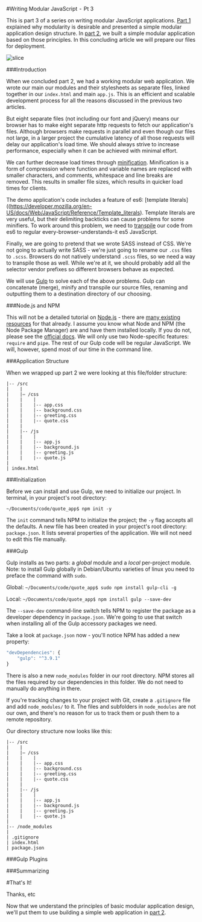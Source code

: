 #Writing Modular JavaScript  -  Pt 3

This is part 3 of a series on writing modular JavaScript applications. [Part 1](https://medium.com/@jrschwane/writing-modular-javascript-pt-1-b42a3bd23685) explained why modularity is desirable and presented a simple modular application design structure. In [part 2](https://medium.com/@jrschwane/writing-modular-javascript-pt-2-d7140d15c982), we built a simple modular application based on those principles. In this concluding article we will prepare our files for deployment.

![slice](img)

###Introduction

When we concluded part 2, we had a working modular web application.  We wrote our main our modules and their stylesheets as separate files, linked together in our `index.html` and main `app.js`. This is an efficient and scalable development process for all the reasons discussed in the previous two articles.

But eight separate files (not including our font and jQuery) means our browser has to make eight separate http requests to fetch our application's files. Although browsers make requests in parallel and even though our files not large, in a larger project the cumulative latency of all those requests will delay our application's load time. We should always strive to increase performance, especially when it can be achieved with minimal effort.

We can further decrease load times through [minification](https://en.wikipedia.org/wiki/Minification_(programming)). Minification is a form of compression where function and variable names are replaced with smaller characters, and comments, whitespace and line breaks are removed. This results in smaller file sizes, which results in quicker load times for clients.

The demo application's code includes a feature of es6: [template literals]((https://developer.mozilla.org/en-US/docs/Web/JavaScript/Reference/Template_literals).  Template literals are very useful, but their delimiting backticks can cause problems for some minifiers. To work around this problem, we need to [transpile](https://en.wikipedia.org/wiki/Source-to-source_compiler) our code from es6 to regular every-browser-understands-it es5 JavaScript.

Finally, we are going to pretend that we wrote SASS instead of CSS. We're not going to actually write SASS - we're just going to rename our `.css` files to `.scss`. Browsers do not natively understand `.scss` files, so we need a way to transpile those as well. While we're at it, we should probably add all the selector vendor prefixes so different browsers behave as expected.

We will use [Gulp](http://gulpjs.com/) to solve each of the above problems.  Gulp can concatenate (merge), minify and transpile our source files, renaming and outputting them to a destination directory of our choosing.

###Node.js and NPM

This will not be a detailed tutorial on [Node.js](https://nodejs.org/en/) - there are [many existing resources](https://scotch.io/tag/node-js) for that already. I assume you know what Node and NPM (the Node Package Manager) are and have them installed locally.  If you do not, please see the [official docs](https://nodejs.org/en/download/package-manager/).  We will only use two Node-specific features: `require` and `pipe`. The rest of our Gulp code will be regular JavaScript. We will, however, spend most of our time in the command line.

###Application Structure

When we wrapped up part 2 we were looking at this file/folder structure:

```
|-- /src
|    |
|    |— /css
|    |    |
|    |    |-- app.css
|    |    |-- background.css
|    |    |-- greeting.css
|    |    |-- quote.css
|    |
|    |-- /js
|    |    |
|    |    |-- app.js
|    |    |-- background.js
|    |    |-- greeting.js
|    |    |-- quote.js
|
| index.html
```

###Initialization

Before we can install and use Gulp, we need to initialize our project. In terminal, in your project's root directory:

`~/Documents/code/quote_app$ npm init -y`

The `init` command tells NPM to initialize the project; the `-y` flag accepts all the defaults.  A new file has been created in your project's root directory: `package.json`. It lists several properties of the application. We will not need to edit this file manually.


###Gulp

Gulp installs as two parts: a _global_ module and a _local_ per-project module. Note: to install Gulp globally in Debian/Ubuntu varieties of linux you need to preface the command with `sudo`.

Global: `~/Documents/code/quote_app$ sudo npm install gulp-cli -g`

Local: `~/Documents/code/quote_app$ npm install gulp --save-dev`

The `--save-dev` command-line switch tells NPM to register the package as a developer dependency in `package.json`.  We're going to use that switch when installing all of the Gulp accessory packages we need.

Take a look at `package.json` now - you'll notice NPM has added a new property:

```javascript
"devDependencies": {
    "gulp": "^3.9.1"
}
```

There is also a new `node_modules` folder in our root directory. NPM stores all the files required by our dependencies in this folder. We do not need to manually do anything in there.

If you're tracking changes to your project with Git, create a `.gitignore` file and add `node_modules/` to it.  The files and subfolders in `node_modules` are not our own, and there's no reason for us to track them or push them to a remote repository.

Our directory structure now looks like this:

```
|-- /src
|    |
|    |— /css
|    |    |
|    |    |-- app.css
|    |    |-- background.css
|    |    |-- greeting.css
|    |    |-- quote.css
|    |
|    |-- /js
|    |    |
|    |    |-- app.js
|    |    |-- background.js
|    |    |-- greeting.js
|    |    |-- quote.js
|
|-- /node_modules
|
| .gitignore
| index.html
| package.json
```

###Gulp Plugins





###Summarizing


#That's It!

Thanks, etc

Now that we understand the principles of basic modular application design, we'll put them to use building a simple web application in [part 2](https://medium.com/@jrschwane/writing-modular-javascript-pt-2-d7140d15c982).
